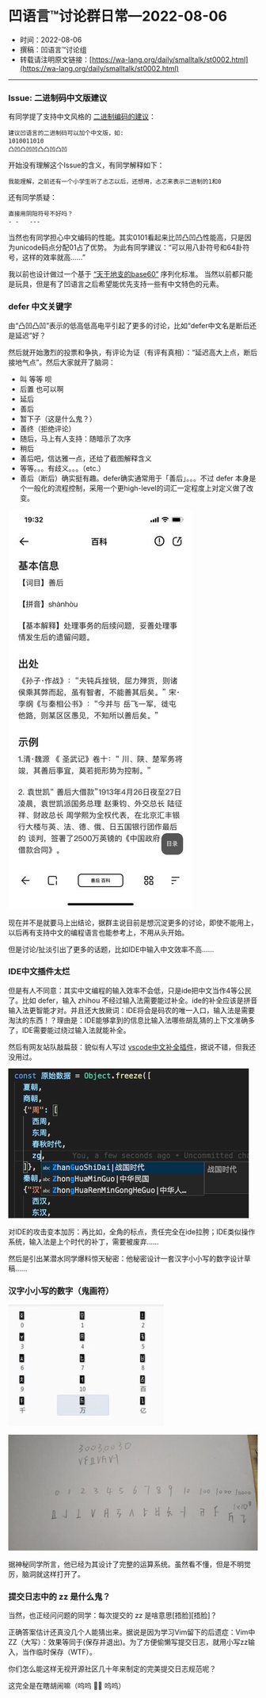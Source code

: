 # 凹语言™讨论群日常—2022-08-06

- 时间：2022-08-06
- 撰稿：凹语言™讨论组
- 转载请注明原文链接：[https://wa-lang.org/daily/smalltalk/st0002.html](https://wa-lang.org/daily/smalltalk/st0002.html)

---

### Issue: 二进制码中文版建议

有同学提了支持中文风格的 [二进制编码的建议](https://github.com/wa-lang/wa/issues/11)：

```
建议凹语言的二进制码可以加个中文版，如:
1010011010
凸凹凸凹凹凸凸凹凸凹
```

开始没有理解这个Issue的含义，有同学解释如下：

```
我能理解，之前还有一个小学生听了忐忑以后，还想用，忐忑来表示二进制的1和0
```

还有同学质疑：

```
直接用阴阳符号不好吗？
- -   ---
```

当然也有同学担心中文编码的性能。其实0101看起来比凹凸凹凸性能高，只是因为unicode码点分配01占了优势。
为此有同学建议：“可以用八卦符号和64卦符号，这样的效率就高……”

我以前也设计做过一个基于 [“天干地支的base60”](https://github.com/chai2010/base60) 序列化标准。
当然以前都只能是玩具，但是有了凹语言之后希望能优先支持一些有中文特色的元素。

### defer 中文关键字

由“凸凹凸凹”表示的低高低高电平引起了更多的讨论，比如“defer中文名是断后还是延迟”好？

然后就开始激烈的投票和争执，有评论为证（有评有真相）：“延迟高大上点，断后接地气点”。然后大家就开了脑洞：

- 叫 等等 呗
- 后置 也可以啊
- 延后
- 善后
- 暂下子（这是什么鬼？）
- 善终（拒绝评论）
- 随后，马上有人支持：随暗示了次序
- 稍后
- 善后吧，信达雅一点，还给了截图解释含义
- 等等。。。有歧义。。。（etc.）
- 善后（断后）确实挺有趣。defer确实通常用于「善后」。。。不过 defer 本身是个一般化的流程控制，采用一个更high-level的词汇一定程度上对定义做了改变。

![善后溯源图](/st0003-01.jpg)

现在并不是就要马上出结论，据群主说目前是想沉淀更多的讨论，即使不能用上，以后再有支持中文的编程语言也能参考上，不用从头开始。

但是讨论/扯淡引出了更多的话题，比如IDE中输入中文效率不高……

### IDE中文插件太烂

但是有人不同意：其实中文编程的输入效率不会低，只是ide把中文当作4等公民了。比如 defer，输入 zhihou 不经过输入法需要能过补全。ide的补全应该是拼音输入法更智能才对。并且还大放厥词：IDE将会是码农的唯一入口，输入法是需要淘汰的东西！？理由是：IDE能够拿到的信息比输入法哪些胡乱猜的上下文准确多了，IDE需要能过绕过输入法就能补全。

然后有网友站队敲扁鼓：貌似有人写过 [vscode中文补全插件](https://zhuanlan.zhihu.com/p/138708196)，据说不错，但我还没用过。

![vscode中文补全插件](/st0003-02.jpg)

对IDE的攻击变本加厉：再比如，全角的标点，责任完全在ide拉胯；IDE类似操作系统，输入法是上个时代的补丁，需要被废弃……

然后是引出某潜水同学爆料惊天秘密：他秘密设计一套汉字小小写的数字设计草稿……

### 汉字小小写的数字（鬼画符）

![](/st0003-03.jpg)

![](/st0003-04.jpg)

据神秘同学所言，他已经为其设计了完整的运算系统。虽然看不懂，但是不明觉厉，脑洞就这样打开了。


### 提交日志中的 zz 是什么鬼？

当然，也正经问问题的同学：每次提交的 zz 是啥意思[捂脸][捂脸]？

正确答案估计还真没几个人能猜出来。据说是因为学习Vim留下的后遗症：Vim中ZZ（大写）：效果等同于(保存并退出)。为了方便偷懒写提交日志，就用小写zz输入，当作临时保存（WTF）。

你们怎么能这样无视开源社区几十年来制定的完美提交日志规范呢？

这完全是在瞎胡闹嘛（呜呜 🥹🥹 呜呜）
